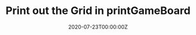 ---
title: "Print out the Grid in printGameBoard"
description: ""
date: 2020-07-23T00:00:00Z
weight: 3
---